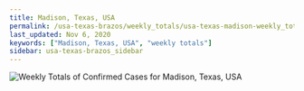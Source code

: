 ```yaml
---
title: Madison, Texas, USA
permalink: /usa-texas-brazos/weekly_totals/usa-texas-madison-weekly_totals.html
last_updated: Nov 6, 2020
keywords: ["Madison, Texas, USA", "weekly totals"]
sidebar: usa-texas-brazos_sidebar
---
```


![Weekly Totals of Confirmed Cases for Madison, Texas, USA](/covid_tracker/images/graphs/usa-texas-madison-weekly_totals_graph.png)
